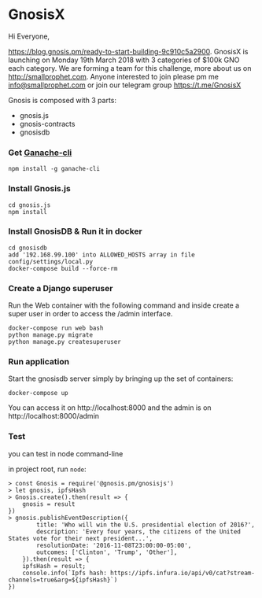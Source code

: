# GnosisX
Hi Everyone,

https://blog.gnosis.pm/ready-to-start-building-9c910c5a2900. GnosisX is launching on Monday 19th March 2018 with 3 categories of $100k GNO each category. We are forming a team for this challenge, more about us on http://smallprophet.com. Anyone interested to join please pm me info@smallprophet.com or join our telegram group https://t.me/GnosisX

Gnosis is composed with 3 parts:
* gnosis.js
* gnosis-contracts
* gnosisdb

### Get [Ganache-cli](https://github.com/trufflesuite/ganache-cli)
   ```
   npm install -g ganache-cli
   ```

### Install Gnosis.js
```
cd gnosis.js
npm install
```

### Install GnosisDB & Run it in docker
```
cd gnosisdb
add '192.168.99.100' into ALLOWED_HOSTS array in file config/settings/local.py
docker-compose build --force-rm
```

### Create a Django superuser
Run the Web container with the following command and inside create a super user in order to access the /admin interface.

```
docker-compose run web bash
python manage.py migrate
python manage.py createsuperuser
```

### Run application
Start the gnosisdb server simply by bringing up the set of containers:

`docker-compose up`

You can access it on http://localhost:8000 and the admin is on http://localhost:8000/admin

### Test
you can test in node command-line

in project root, run `node`:
```
> const Gnosis = require('@gnosis.pm/gnosisjs')
> let gnosis, ipfsHash
> Gnosis.create().then(result => {
    gnosis = result
})
> gnosis.publishEventDescription({
        title: 'Who will win the U.S. presidential election of 2016?',
        description: 'Every four years, the citizens of the United States vote for their next president...',
        resolutionDate: '2016-11-08T23:00:00-05:00',
        outcomes: ['Clinton', 'Trump', 'Other'],
    }).then(result => {
    ipfsHash = result;
    console.info(`Ipfs hash: https://ipfs.infura.io/api/v0/cat?stream-channels=true&arg=${ipfsHash}`)
})

```
